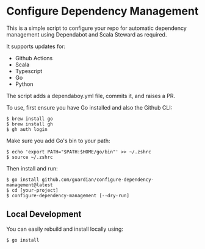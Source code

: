 # Configure Dependency Management

This is a simple script to configure your repo for automatic dependency
management using Dependabot and Scala Steward as required.

It supports updates for:

- Github Actions
- Scala
- Typescript
- Go
- Python

The script adds a dependaboy.yml file, commits it, and raises a PR.

To use, first ensure you have Go installed and also the Github CLI:

    $ brew install go
    $ brew install gh
    $ gh auth login

Make sure you add Go's bin to your path:

    $ echo 'export PATH="$PATH:$HOME/go/bin"' >> ~/.zshrc
    $ source ~/.zshrc

Then install and run:

    $ go install github.com/guardian/configure-dependency-management@latest
    $ cd [your-project]
    $ configure-dependency-management [--dry-run]

## Local Development

You can easily rebuild and install locally using:

    $ go install
